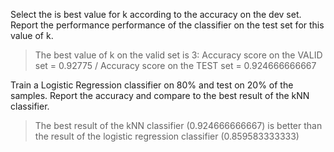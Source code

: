 Select the is best value for k according to the accuracy on the dev set. Report the performance performance of the classifier on the test set for this value of k.
> The best value of k on the valid set is 3: Accuracy score on the VALID set = 0.92775 / Accuracy score on the TEST set = 0.924666666667

Train a Logistic Regression classifier on 80% and test on 20% of the samples. Report the accuracy and compare to the best result of the kNN classifier.
> The best result of the kNN classifier (0.924666666667) is better than the result of the logistic regression classifier (0.859583333333)


